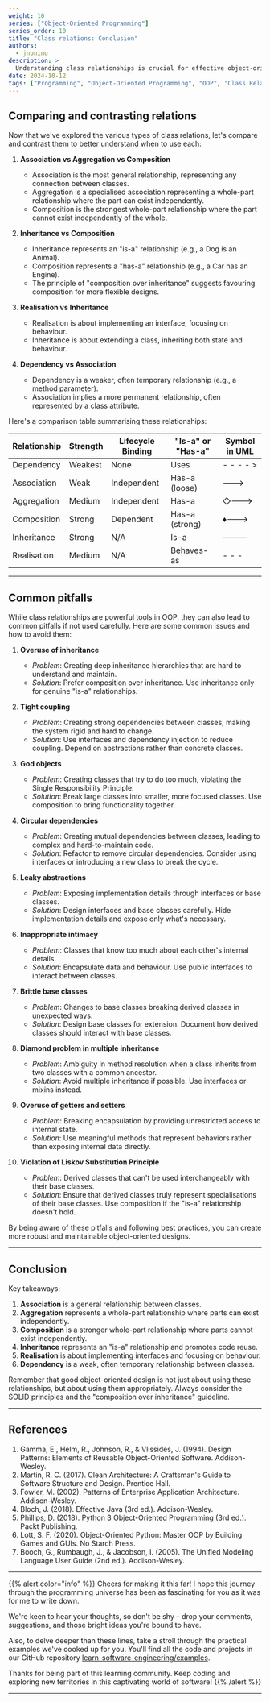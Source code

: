 ```yaml
---
weight: 10
series: ["Object-Oriented Programming"]
series_order: 10
title: "Class relations: Conclusion"
authors:
  - jnonino
description: >
  Understanding class relationships is crucial for effective object-oriented design and programming. We've explored various types of relationships including association, aggregation, composition, inheritance, realisation, and dependency. Each of these relationships serves a specific purpose and has its own strengths and weaknesses.
date: 2024-10-12
tags: ["Programming", "Object-Oriented Programming", "OOP", "Class Relations"]
---
```


## Comparing and contrasting relations

Now that we've explored the various types of class relations, let's compare and contrast them to better understand when to use each:

1. **Association vs Aggregation vs Composition**
   - Association is the most general relationship, representing any connection between classes.
   - Aggregation is a specialised association representing a whole-part relationship where the part can exist independently.
   - Composition is the strongest whole-part relationship where the part cannot exist independently of the whole.

2. **Inheritance vs Composition**
   - Inheritance represents an "is-a" relationship (e.g., a Dog is an Animal).
   - Composition represents a "has-a" relationship (e.g., a Car has an Engine).
   - The principle of "composition over inheritance" suggests favouring composition for more flexible designs.

3. **Realisation vs Inheritance**
   - Realisation is about implementing an interface, focusing on behaviour.
   - Inheritance is about extending a class, inheriting both state and behaviour.

4. **Dependency vs Association**
   - Dependency is a weaker, often temporary relationship (e.g., a method parameter).
   - Association implies a more permanent relationship, often represented by a class attribute.

Here's a comparison table summarising these relationships:

| Relationship | Strength | Lifecycle Binding | "Is-a" or "Has-a" | Symbol in UML |
|--------------|----------|-------------------|-------------------|---------------|
| Dependency   | Weakest  | None              | Uses              | - - - - >     |
| Association  | Weak     | Independent       | Has-a (loose)     | ———>          |
| Aggregation  | Medium   | Independent       | Has-a             | ◇———>         |
| Composition  | Strong   | Dependent         | Has-a (strong)    | ♦———>         |
| Inheritance  | Strong   | N/A               | Is-a              | ———|>         |
| Realisation  | Medium   | N/A               | Behaves-as        | - - - |>      |

---

## Common pitfalls

While class relationships are powerful tools in OOP, they can also lead to common pitfalls if not used carefully. Here are some common issues and how to avoid them:

1. **Overuse of inheritance**
   - *Problem*: Creating deep inheritance hierarchies that are hard to understand and maintain.
   - *Solution*: Prefer composition over inheritance. Use inheritance only for genuine "is-a" relationships.

2. **Tight coupling**
   - *Problem*: Creating strong dependencies between classes, making the system rigid and hard to change.
   - *Solution*: Use interfaces and dependency injection to reduce coupling. Depend on abstractions rather than concrete classes.

3. **God objects**
   - *Problem*: Creating classes that try to do too much, violating the Single Responsibility Principle.
   - *Solution*: Break large classes into smaller, more focused classes. Use composition to bring functionality together.

4. **Circular dependencies**
   - *Problem*: Creating mutual dependencies between classes, leading to complex and hard-to-maintain code.
   - *Solution*: Refactor to remove circular dependencies. Consider using interfaces or introducing a new class to break the cycle.

5. **Leaky abstractions**
   - *Problem*: Exposing implementation details through interfaces or base classes.
   - *Solution*: Design interfaces and base classes carefully. Hide implementation details and expose only what's necessary.

6. **Inappropriate intimacy**
   - *Problem*: Classes that know too much about each other's internal details.
   - *Solution*: Encapsulate data and behaviour. Use public interfaces to interact between classes.

7. **Brittle base classes**
   - *Problem*: Changes to base classes breaking derived classes in unexpected ways.
   - *Solution*: Design base classes for extension. Document how derived classes should interact with base classes.

8. **Diamond problem in multiple inheritance**
   - *Problem*: Ambiguity in method resolution when a class inherits from two classes with a common ancestor.
   - *Solution*: Avoid multiple inheritance if possible. Use interfaces or mixins instead.

9. **Overuse of getters and setters**
   - *Problem*: Breaking encapsulation by providing unrestricted access to internal state.
   - *Solution*: Use meaningful methods that represent behaviors rather than exposing internal data directly.

10. **Violation of Liskov Substitution Principle**
    - *Problem*: Derived classes that can't be used interchangeably with their base classes.
    - *Solution*: Ensure that derived classes truly represent specialisations of their base classes. Use composition if the "is-a" relationship doesn't hold.

By being aware of these pitfalls and following best practices, you can create more robust and maintainable object-oriented designs.

---

## Conclusion

Key takeaways:

1. **Association** is a general relationship between classes.
2. **Aggregation** represents a whole-part relationship where parts can exist independently.
3. **Composition** is a stronger whole-part relationship where parts cannot exist independently.
4. **Inheritance** represents an "is-a" relationship and promotes code reuse.
5. **Realisation** is about implementing interfaces and focusing on behaviour.
6. **Dependency** is a weak, often temporary relationship between classes.

Remember that good object-oriented design is not just about using these relationships, but about using them appropriately. Always consider the SOLID principles and the "composition over inheritance" guideline.

---

## References

1. Gamma, E., Helm, R., Johnson, R., & Vlissides, J. (1994). Design Patterns: Elements of Reusable Object-Oriented Software. Addison-Wesley.
2. Martin, R. C. (2017). Clean Architecture: A Craftsman's Guide to Software Structure and Design. Prentice Hall.
3. Fowler, M. (2002). Patterns of Enterprise Application Architecture. Addison-Wesley.
4. Bloch, J. (2018). Effective Java (3rd ed.). Addison-Wesley.
5. Phillips, D. (2018). Python 3 Object-Oriented Programming (3rd ed.). Packt Publishing.
6. Lott, S. F. (2020). Object-Oriented Python: Master OOP by Building Games and GUIs. No Starch Press.
7. Booch, G., Rumbaugh, J., & Jacobson, I. (2005). The Unified Modeling Language User Guide (2nd ed.). Addison-Wesley.

---

{{% alert color="info" %}}
Cheers for making it this far! I hope this journey through the programming universe has been as fascinating for you as it was for me to write down.

We're keen to hear your thoughts, so don't be shy – drop your comments, suggestions, and those bright ideas you're bound to have.

Also, to delve deeper than these lines, take a stroll through the practical examples we've cooked up for you. You'll find all the code and projects in our GitHub repository [learn-software-engineering/examples](https://github.com/learn-software-engineering/examples).

Thanks for being part of this learning community. Keep coding and exploring new territories in this captivating world of software!
{{% /alert %}}

---

